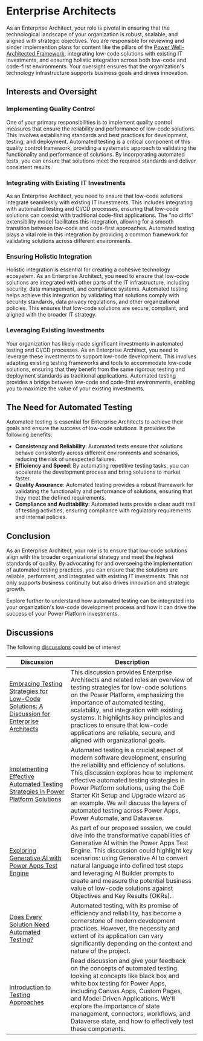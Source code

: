 # Enterprise Architects

As an Enterprise Architect, your role is pivotal in ensuring that the technological landscape of your organization is robust, scalable, and aligned with strategic objectives. You are responsible for reviewing and sinder implemention plans for content like the pillars of the [Power Well-Architected Framework](https://aka.ms/powa), integrating low-code solutions with existing IT investments, and ensuring holistic integration across both low-code and code-first environments. Your oversight ensures that the organization's technology infrastructure supports business goals and drives innovation.

## Interests and Oversight

### Implementing Quality Control

One of your primary responsibilities is to implement quality control measures that ensure the reliability and performance of low-code solutions. This involves establishing standards and best practices for development, testing, and deployment. Automated testing is a critical component of this quality control framework, providing a systematic approach to validating the functionality and performance of solutions. By incorporating automated tests, you can ensure that solutions meet the required standards and deliver consistent results.

### Integrating with Existing IT Investments

As an Enterprise Architect, you need to ensure that low-code solutions integrate seamlessly with existing IT investments. This includes integrating with automated testing and CI/CD processes, ensuring that low-code solutions can coexist with traditional code-first applications. The "no cliffs" extensibility model facilitates this integration, allowing for a smooth transition between low-code and code-first approaches. Automated testing plays a vital role in this integration by providing a common framework for validating solutions across different environments.

### Ensuring Holistic Integration

Holistic integration is essential for creating a cohesive technology ecosystem. As an Enterprise Architect, you need to ensure that low-code solutions are integrated with other parts of the IT infrastructure, including security, data management, and compliance systems. Automated testing helps achieve this integration by validating that solutions comply with security standards, data privacy regulations, and other organizational policies. This ensures that low-code solutions are secure, compliant, and aligned with the broader IT strategy.

### Leveraging Existing Investments

Your organization has likely made significant investments in automated testing and CI/CD processes. As an Enterprise Architect, you need to leverage these investments to support low-code development. This involves adapting existing testing frameworks and tools to accommodate low-code solutions, ensuring that they benefit from the same rigorous testing and deployment standards as traditional applications. Automated testing provides a bridge between low-code and code-first environments, enabling you to maximize the value of your existing investments.

## The Need for Automated Testing

Automated testing is essential for Enterprise Architects to achieve their goals and ensure the success of low-code solutions. It provides the following benefits:

- **Consistency and Reliability**: Automated tests ensure that solutions behave consistently across different environments and scenarios, reducing the risk of unexpected failures.
- **Efficiency and Speed**: By automating repetitive testing tasks, you can accelerate the development process and bring solutions to market faster.
- **Quality Assurance**: Automated testing provides a robust framework for validating the functionality and performance of solutions, ensuring that they meet the defined requirements.
- **Compliance and Auditability**: Automated tests provide a clear audit trail of testing activities, ensuring compliance with regulatory requirements and internal policies.

## Conclusion

As an Enterprise Architect, your role is to ensure that low-code solutions align with the broader organizational strategy and meet the highest standards of quality. By advocating for and overseeing the implementation of automated testing practices, you can ensure that the solutions are reliable, performant, and integrated with existing IT investments. This not only supports business continuity but also drives innovation and strategic growth.

Explore further to understand how automated testing can be integrated into your organization's low-code development process and how it can drive the success of your Power Platform investments.

## Discussions

The following [discussions](../discussion/) could be of interest

| Discussion | Description |
|------------|-------------|
[Embracing Testing Strategies for Low-Code Solutions: A Discussion for Enterprise Architects](../discussion/enterprise-architecture-discussion.md) | This discussion provides Enterprise Architects and related roles an overview of testing strategies for low-code solutions on the Power Platform, emphasizing the importance of automated testing, scalability, and integration with existing systems. It highlights key principles and practices to ensure that low-code applications are reliable, secure, and aligned with organizational goals.| [Link](https://github.com/Grant-Archibald-MS/powerfuldev-testing/issues/20) |
[Implementing Effective Automated Testing Strategies in Power Platform Solutions](../discussion/implementing-effective-automated-testing-strategies-in-power-platform-solutions.md) | Automated testing is a crucial aspect of modern software development, ensuring the reliability and efficiency of solutions. This discussion explores how to implement effective automated testing strategies in Power Platform solutions, using the CoE Starter Kit Setup and Upgrade wizard as an example. We will discuss the layers of automated testing across Power Apps, Power Automate, and Dataverse. | [Link](https://github.com/Grant-Archibald-MS/powerfuldev-testing/issues/6)
| [Exploring Generative AI with Power Apps Test Engine](https://github.com/Grant-Archibald-MS/powerfuldev-testing/blob/main/discussion/generative-ai.md) | As part of our proposed session, we could dive into the transformative capabilities of Generative AI within the Power Apps Test Engine. This discussion could highlight key scenarios: using Generative AI to convert natural language into defined test steps and leveraging AI Builder prompts to create and measure the potential business value of low-code solutions against Objectives and Key Results (OKRs). | [Link](https://github.com/Grant-Archibald-MS/powerfuldev-testing/issues/7)
| [Does Every Solution Need Automated Testing?](../discussion//does-every-solution-need-automated-testing.md) | Automated testing, with its promise of efficiency and reliability, has become a cornerstone of modern development practices. However, the necessity and extent of its application can vary significantly depending on the context and nature of the project. | |
[Introduction to Testing Approaches](https://github.com/Grant-Archibald-MS/powerfuldev-testing/blob/main/discussion/introduction-to-testing-approaches.md) | Read discussion and give your feedback on the concepts of automated testing looking at concepts like black box and white box testing for Power Apps, including Canvas Apps, Custom Pages, and Model Driven Applications. We'll explore the importance of state management, connectors, workflows, and Dataverse state, and how to effectively test these components. | [Link](https://github.com/Grant-Archibald-MS/powerfuldev-testing/issues/4)
